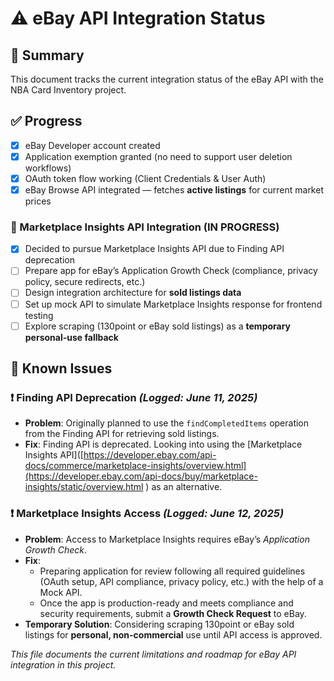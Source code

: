 # ⚠️ eBay API Integration Status  

## 📌 Summary  
This document tracks the current integration status of the eBay API with the NBA Card Inventory project.

## ✅ Progress  

- [x] eBay Developer account created  
- [x] Application exemption granted (no need to support user deletion workflows)  
- [x] OAuth token flow working (Client Credentials & User Auth)  
- [x] eBay Browse API integrated — fetches **active listings** for current market prices  

### 🔨 Marketplace Insights API Integration (IN PROGRESS)

- [x] Decided to pursue Marketplace Insights API due to Finding API deprecation  
- [ ] Prepare app for eBay’s Application Growth Check (compliance, privacy policy, secure redirects, etc.)  
- [ ] Design integration architecture for **sold listings data**  
- [ ] Set up mock API to simulate Marketplace Insights response for frontend testing  
- [ ] Explore scraping (130point or eBay sold listings) as a **temporary personal-use fallback**  

## 🚧 Known Issues  

### ❗ Finding API Deprecation *(Logged: June 11, 2025)*
- **Problem**: Originally planned to use the `findCompletedItems` operation from the Finding API for retrieving sold listings.  
- **Fix**: Finding API is deprecated. Looking into using the [Marketplace Insights API]([https://developer.ebay.com/api-docs/commerce/marketplace-insights/overview.html](https://developer.ebay.com/api-docs/buy/marketplace-insights/static/overview.html
) as an alternative.

### ❗ Marketplace Insights Access *(Logged: June 12, 2025)*
- **Problem**: Access to Marketplace Insights requires eBay’s *Application Growth Check*.  
- **Fix**: 
  - Preparing application for review following all required guidelines (OAuth setup, API compliance, privacy policy, etc.) with the help of a Mock API.  
  - Once the app is production-ready and meets compliance and security requirements, submit a **Growth Check Request** to eBay.
- **Temporary Solution**: Considering scraping 130point or eBay sold listings for **personal, non-commercial** use until API access is approved.

*This file documents the current limitations and roadmap for eBay API integration in this project.*

